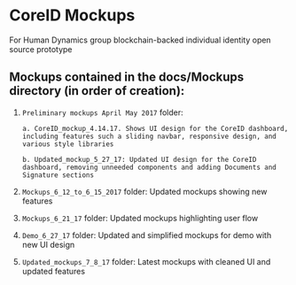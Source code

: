 # CoreID Mockups

For Human Dynamics group blockchain-backed individual identity open source prototype


## Mockups contained in the docs/Mockups directory (in order of creation):

1. `Preliminary mockups April May 2017` folder: 
       
       a. CoreID_mockup_4.14.17. Shows UI design for the CoreID dashboard, including features such a sliding navbar, responsive design, and various style libraries
       
       b. Updated_mockup_5_27_17: Updated UI design for the CoreID dashboard, removing unneeded components and adding Documents and Signature sections

2. `Mockups_6_12_to_6_15_2017` folder: Updated mockups showing new features

3. `Mockups_6_21_17` folder: Updated mockups highlighting user flow

4. `Demo_6_27_17` folder: Updated and simplified mockups for demo with new UI design

5. `Updated_mockups_7_8_17` folder: Latest mockups with cleaned UI and updated features


